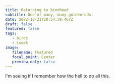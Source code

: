 ```yaml
---
title: Returning to binohead
subtitle: One of many, many goldenrods.
date: 2022-10-21T20:54:39.467Z
draft: false
featured: false
tags:
   - birds
   - iseek
image:
   filename: featured
   focal_point: Center
   preview_only: false
---
```



I'm seeing if I remember how the hell to do all this.
